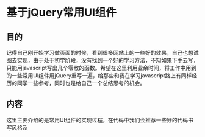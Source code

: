 基于jQuery常用UI组件
=========

## 目的

记得自己刚开始学习做页面的时候，看到很多网站上的一些好的效果，自己也想试图去实现，由于处于初学阶段，没有找到一个好的学习方法，不知如果下手去写，只能用javascript写出几个零散的函数。希望在这里利用业余时间，将工作中用到的一些常用UI组件用jQuery重写一遍，给那些和我在学习javascript路上有同样经历的同学一些参考，同时也是给自己一个总结思考的机会。

## 内容

这里主要介绍的是常用UI组件的实现过程，在代码中我们会推荐一些好的代码书写风格及

















